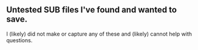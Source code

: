 ## Untested SUB files I've found and wanted to save.

I (likely) did not make or capture any of these and (likely) cannot help with questions.

